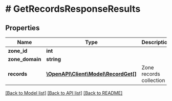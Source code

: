 # # GetRecordsResponseResults

## Properties

Name | Type | Description | Notes
------------ | ------------- | ------------- | -------------
**zone_id** | **int** |  | [optional]
**zone_domain** | **string** |  | [optional]
**records** | [**\OpenAPI\Client\Model\RecordGet[]**](RecordGet.md) | Zone records collection | [optional]

[[Back to Model list]](../../README.md#models) [[Back to API list]](../../README.md#endpoints) [[Back to README]](../../README.md)
